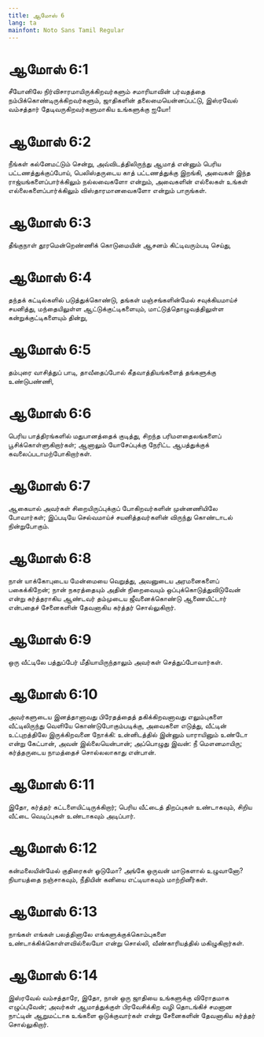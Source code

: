 ```yaml
---
title: ஆமோஸ் 6
lang: ta
mainfont: Noto Sans Tamil Regular
---
```


# ஆமோஸ் 6:1

சீயோனிலே நிர்விசாரமாயிருக்கிறவர்களும் சமாரியாவின் பர்வதத்தை நம்பிக்கொண்டிருக்கிறவர்களும், ஜாதிகளின் தலைமையென்னப்பட்டு, இஸ்ரவேல் வம்சத்தார் தேடிவருகிறவர்களுமாகிய உங்களுக்கு ஐயோ!

# ஆமோஸ் 6:2

நீங்கள் கல்னேமட்டும் சென்று, அவ்விடத்திலிருந்து ஆமாத் என்னும் பெரிய பட்டணத்துக்குப்போய், பெலிஸ்தருடைய காத் பட்டணத்துக்கு இறங்கி, அவைகள் இந்த ராஜ்யங்களைப்பார்க்கிலும் நல்லவைகளோ என்றும், அவைகளின் எல்லைகள் உங்கள் எல்லைகளைப்பார்க்கிலும் விஸ்தாரமானவைகளோ என்றும் பாருங்கள்.

# ஆமோஸ் 6:3

தீங்குநாள் தூரமென்றெண்ணிக் கொடுமையின் ஆசனம் கிட்டிவரும்படி செய்து,

# ஆமோஸ் 6:4

தந்தக் கட்டில்களில் படுத்துக்கொண்டு, தங்கள் மஞ்சங்களின்மேல் சவுக்கியமாய்ச் சயனித்து, மந்தையிலுள்ள ஆட்டுக்குட்டிகளையும், மாட்டுத்தொழுவத்திலுள்ள கன்றுக்குட்டிகளையும் தின்று,

# ஆமோஸ் 6:5

தம்புரை வாசித்துப் பாடி, தாவீதைப்போல் கீதவாத்தியங்களைத் தங்களுக்கு உண்டுபண்ணி,

# ஆமோஸ் 6:6

பெரிய பாத்திரங்களில் மதுபானத்தைக் குடித்து, சிறந்த பரிமளதைலங்களைப் பூசிக்கொள்ளுகிறார்கள்; ஆனாலும் யோசேப்புக்கு நேரிட்ட ஆபத்துக்குக் கவலைப்படாமற்போகிறார்கள்.

# ஆமோஸ் 6:7

ஆகையால் அவர்கள் சிறையிருப்புக்குப் போகிறவர்களின் முன்னணியிலே போவார்கள்; இப்படியே செல்வமாய்ச் சயனித்தவர்களின் விருந்து கொண்டாடல் நின்றுபோகும்.

# ஆமோஸ் 6:8

நான் யாக்கோபுடைய மேன்மையை வெறுத்து, அவனுடைய அரமனைகளைப் பகைக்கிறேன்; நான் நகரத்தையும் அதின் நிறைவையும் ஒப்புக்கொடுத்துவிடுவேன் என்று கர்த்தராகிய ஆண்டவர் தம்முடைய ஜீவனைக்கொண்டு ஆணையிட்டார் என்பதைச் சேனைகளின் தேவனாகிய கர்த்தர் சொல்லுகிறார்.

# ஆமோஸ் 6:9

ஒரு வீட்டிலே பத்துப்பேர் மீதியாயிருந்தாலும் அவர்கள் செத்துப்போவார்கள்.

# ஆமோஸ் 6:10

அவர்களுடைய இனத்தானாவது பிரேதத்தைத் தகிக்கிறவனாவது எலும்புகளை வீட்டிலிருந்து வெளியே கொண்டுபோகும்படிக்கு, அவைகளை எடுத்து, வீட்டின் உட்புறத்திலே இருக்கிறவனை நோக்கி: உன்னிடத்தில் இன்னும் யாராயினும் உண்டோ என்று கேட்பான், அவன் இல்லையென்பான்; அப்பொழுது இவன்: நீ மௌனமாயிரு; கர்த்தருடைய நாமத்தைச் சொல்லலாகாது என்பான்.

# ஆமோஸ் 6:11

இதோ, கர்த்தர் கட்டளையிட்டிருக்கிறார்; பெரிய வீட்டைத் திறப்புகள் உண்டாகவும், சிறிய வீட்டை வெடிப்புகள் உண்டாகவும் அடிப்பார்.

# ஆமோஸ் 6:12

கன்மலையின்மேல் குதிரைகள் ஓடுமோ? அங்கே ஒருவன் மாடுகளால் உழுவானோ? நியாயத்தை நஞ்சாகவும், நீதியின் கனியை எட்டியாகவும் மாற்றினீர்கள்.

# ஆமோஸ் 6:13

நாங்கள் எங்கள் பலத்தினாலே எங்களுக்குக்கொம்புகளை உண்டாக்கிக்கொள்ளவில்லையோ என்று சொல்லி, வீண்காரியத்தில் மகிழுகிறார்கள்.

# ஆமோஸ் 6:14

இஸ்ரவேல் வம்சத்தாரே, இதோ, நான் ஒரு ஜாதியை உங்களுக்கு விரோதமாக எழுப்புவேன்; அவர்கள் ஆமாத்துக்குள் பிரவேசிக்கிற வழி தொடங்கிச் சமனான நாட்டின் ஆறுமட்டாக உங்களை ஒடுக்குவார்கள் என்று சேனைகளின் தேவனாகிய கர்த்தர் சொல்லுகிறார்.

